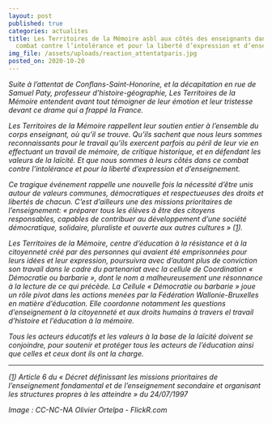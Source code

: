 ```yaml
---
layout: post
published: true
categories: actualites
title: Les Territoires de la Mémoire asbl aux côtés des enseignants dans le
  combat contre l’intolérance et pour la liberté d’expression et d’enseignement
img_file: /assets/uploads/reaction_attentatparis.jpg
posted_on: 2020-10-20
---
```

*Suite à l’attentat de Conflans-Saint-Honorine, et la décapitation en rue de Samuel Paty, professeur d’histoire-géographie, Les Territoires de la Mémoire entendent avant tout témoigner de leur émotion et leur tristesse devant ce drame qui a frappé la France.*

*Les Territoires de la Mémoire rappellent leur soutien entier à l’ensemble du corps enseignant, où qu’il se trouve. Qu’ils sachent que nous leurs sommes reconnaissants pour le travail qu’ils exercent parfois au péril de leur vie en effectuant un travail de mémoire, de critique historique, et en défendant les valeurs de la laïcité. Et que nous sommes à leurs côtés dans ce combat contre l’intolérance et pour la liberté d’expression et d’enseignement.*

*Ce tragique événement rappelle une nouvelle fois la nécessité d’être unis autour de valeurs communes, démocratiques et respectueuses des droits et libertés de chacun. C’est d’ailleurs une des missions prioritaires de l’enseignement: « préparer tous les élèves à être des citoyens responsables, capables de contribuer au développement d’une société démocratique, solidaire, pluraliste et ouverte aux autres cultures » ([1](https://www.laicite.be/centre-daction-laique-aux-cotes-enseignants-combat-contre-lintolerance-violence-aveugle-liberte-dexpression/?fbclid=IwAR2cuUW8fp_yK1gzwfKWKzVN6-sWQ3briNDlx4TeoZ9PLnNrZN3xi-Wa7ZU#note-1)).*

*Les Territoires de la Mémoire, centre d’éducation à la résistance et à la citoyenneté créé par des personnes qui avaient été emprisonnées pour leurs idées et leur expression, poursuivra avec d’autant plus de conviction son travail dans le cadre du partenariat avec la cellule de Coordination « Démocratie ou barbarie », dont le nom a malheureusement une résonnance à la lecture de ce qui précède. La Cellule « Démocratie ou barbarie » joue un rôle pivot dans les actions menées par la Fédération Wallonie-Bruxelles en matière d’éducation. Elle coordonne notamment les questions d’enseignement à la citoyenneté et aux droits humains à travers el travail d’histoire et l’éducation à la mémoire.*

*Tous les acteurs éducatifs et les valeurs à la base de la laïcité doivent se conjoindre, pour soutenir et protéger tous les acteurs de l’éducation ainsi que celles et ceux dont ils ont la charge.*

- - -

*([1](https://www.laicite.be/centre-daction-laique-aux-cotes-enseignants-combat-contre-lintolerance-violence-aveugle-liberte-dexpression/?fbclid=IwAR2cuUW8fp_yK1gzwfKWKzVN6-sWQ3briNDlx4TeoZ9PLnNrZN3xi-Wa7ZU#1)) Article 6 du « Décret définissant les missions prioritaires de l’enseignement fondamental et de l’enseignement secondaire et organisant les structures propres à les atteindre » du 24/07/1997*



*Image : CC-NC-NA Olivier Ortelpa - FlickR.com*